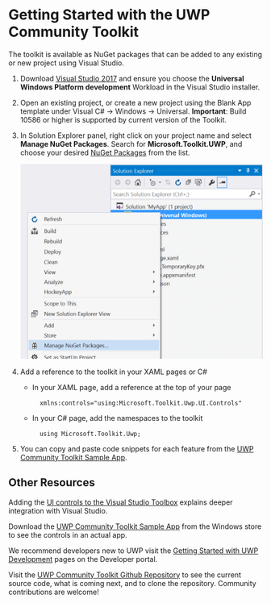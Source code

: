# Getting Started with the UWP Community Toolkit

The toolkit is available as NuGet packages that can be added to any existing or new project using Visual Studio.

1. Download [Visual Studio 2017](https://developer.microsoft.com/en-us/windows/downloads) and ensure you choose the **Universal Windows Platform development** Workload in the Visual Studio installer.

2. Open an existing project, or create a new project using the Blank App template under Visual C# -> Windows -> Universal.  **Important**:  Build 10586 or higher is supported by current version of the Toolkit.   

3. In Solution Explorer panel, right click on your project name and select **Manage NuGet Packages**. Search for **Microsoft.Toolkit.UWP**, and choose your desired [NuGet Packages](Nuget-Packages.md) from the list.

    ![NuGet Packages](resources/images/ManageNugetPackages.png "Manage NuGet Packages Image")

4. Add a reference to the toolkit in your XAML pages or C#


    * In your XAML page, add a reference at the top of your page

            xmlns:controls="using:Microsoft.Toolkit.Uwp.UI.Controls"

    * In your C# page, add the namespaces to the toolkit

            using Microsoft.Toolkit.Uwp;


5. You can copy and paste code snippets for each feature from the [UWP Community Toolkit Sample App](http://aka.ms/uwptoolkitapp). 

## Other Resources 

Adding the [UI controls to the Visual Studio Toolbox](Toolbox-Support.md) explains deeper integration with Visual Studio. 

Download the [UWP Community Toolkit Sample App](http://aka.ms/uwptoolkitapp) from the Windows store to see the controls in an actual app.

We recommend developers new to UWP visit the [Getting Started with UWP Development](https://developer.microsoft.com/en-us/windows/getstarted) pages on the Developer portal. 

Visit the [UWP Community Toolkit Github Repository](http://aka.ms/uwptoolkit) to see the current source code, what is coming next, and to clone the repository.  Community contributions are welcome!

